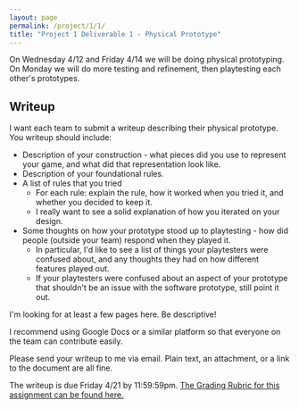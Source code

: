 ```yaml
---
layout: page
permalink: /project/1/1/
title: "Project 1 Deliverable 1 - Physical Prototype"
---
```


On Wednesday 4/12 and Friday 4/14 we will be doing physical prototyping.
On Monday we will do more testing and refinement, then playtesting each other's prototypes.

## Writeup

I want each team to submit a writeup describing their physical prototype.
You writeup should include:

* Description of your construction - what pieces did you use to represent your game, and what did that representation look like.
* Description of your foundational rules.
* A list of rules that you tried
  * For each rule: explain the rule, how it worked when you tried it, and whether you decided to keep it.
  * I really want to see a solid explanation of how you iterated on your design.
* Some thoughts on how your prototype stood up to playtesting - how did people (outside your team) respond when they played it.
  * In particular, I'd like to see a list of things your playtesters were confused about, and any thoughts they had on how different features played out.
  * If your playtesters were confused about an aspect of your prototype that shouldn't be an issue with the software prototype, still point it out.

I'm looking for at least a few pages here.
Be descriptive!

I recommend using Google Docs or a similar platform so that everyone on the team can contribute easily.

Please send your writeup to me via email.
Plain text, an attachment, or a link to the document are all fine.

The writeup is due Friday 4/21 by 11:59:59pm.
[The Grading Rubric for this assignment can be found here.](https://docs.google.com/document/d/1eiFSCYGXVRFIgNMIANjYw9nIQquyIj9FS7R3xNQ80rk/edit?usp=sharing)
